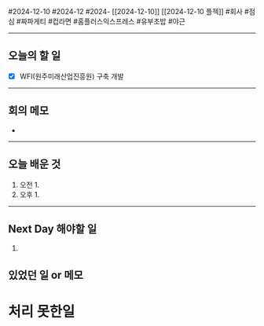 #2024-12-10 #2024-12 #2024- [[2024-12-10]] [[2024-12-10 플젝]]
#회사 #점심 #짜파게티 #컵라면 #홈플러스익스프레스 #유부초밥
#야근

---
## 오늘의 할 일
- [x] WFI(원주미래산업진흥원) 구축 개발
---
## 회의 메모
- 
---
## 오늘 배운 것
1. 오전
    1. 
2. 오후
    1. 
---
## Next Day 해야할 일
1. 


## 있었던 일 or 메모


# 처리 못한일